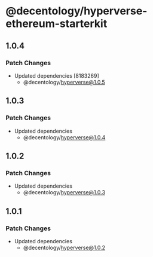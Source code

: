 # @decentology/hyperverse-ethereum-starterkit

## 1.0.4

### Patch Changes

- Updated dependencies [8183269]
  - @decentology/hyperverse@1.0.5

## 1.0.3

### Patch Changes

- Updated dependencies
  - @decentology/hyperverse@1.0.4

## 1.0.2

### Patch Changes

- Updated dependencies
  - @decentology/hyperverse@1.0.3

## 1.0.1

### Patch Changes

- Updated dependencies
  - @decentology/hyperverse@1.0.2
